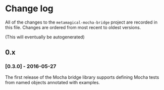 # Change log

All of the changes to the `metamagical-mocha-bridge` project are recorded in
this file. Changes are ordered from most recent to oldest versions.

(This will eventually be autogenerated)


## 0.x

### [0.3.0] - 2016-05-27

The first release of the Mocha bridge library supports defining
Mocha tests from named objects annotated with examples.
